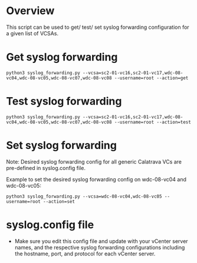 # Overview
This script can be used to get/ test/ set syslog forwarding configuration for a given list of VCSAs.

# Get syslog forwarding 
```
python3 syslog_forwarding.py --vcsa=sc2-01-vc16,sc2-01-vc17,wdc-08-vc04,wdc-08-vc05,wdc-08-vc07,wdc-08-vc08 --username=root --action=get 
```
# Test syslog forwarding 
```
python3 syslog_forwarding.py --vcsa=sc2-01-vc16,sc2-01-vc17,wdc-08-vc04,wdc-08-vc05,wdc-08-vc07,wdc-08-vc08 --username=root --action=test
```
# Set syslog forwarding 
Note: Desired syslog forwarding config for all generic Calatrava VCs are pre-defined in syslog.config file.  

Example to set the desired syslog forwarding config on wdc-08-vc04 and wdc-08-vc05:  
```
python3 syslog_forwarding.py --vcsa=wdc-08-vc04,wdc-08-vc05 --username=root --action=set 

```
# syslog.config file
* Make sure you edit this config file and update with your vCenter server names, and the respective syslog forwarding configurations including the hostname, port, and protocol for each vCenter server.
